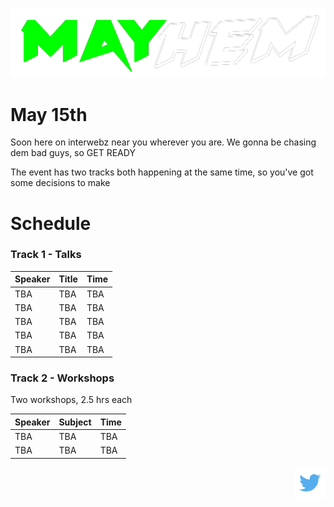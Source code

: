 ![MAYhem](pics/Green-bg-removed.png)
# May 15th

Soon here on interwebz near you wherever you are. We gonna be chasing dem bad guys, so GET READY

The event has two tracks both happening at the same time, so you've got some decisions to make


# Schedule



### Track 1 - Talks

| Speaker | Title| Time
| --- | --- | --- |
| TBA | TBA | TBA |
| TBA | TBA | TBA |
| TBA | TBA | TBA |
| TBA | TBA | TBA |
| TBA | TBA | TBA |



### Track 2 - Workshops

Two workshops, 2.5 hrs each

| Speaker | Subject | Time
| --- | --- | --- |
| TBA | TBA | TBA |
| TBA | TBA | TBA |

<div style="width: 100%; text-align: right">
<a href="https://twitter.com/citysecs/"><img src="pics/twitter.png" height="50"/></a>
</div>